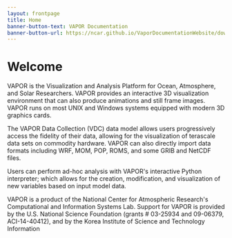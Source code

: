 ```yaml
---
layout: frontpage
title: Home
banner-button-text: VAPOR Documentation
banner-button-url: https://ncar.github.io/VaporDocumentationWebsite/downloads.html
---
```


# Welcome

VAPOR is the Visualization and Analysis Platform for Ocean, Atmosphere, and Solar Researchers.  VAPOR provides an interactive 3D visualization environment that can also produce animations and still frame images.  VAPOR runs on most UNIX and Windows systems equipped with modern 3D graphics cards.

The VAPOR Data Collection (VDC) data model allows users progressively access the fidelity of their data, allowing for the visualization of terascale data sets on commodity hardware.  VAPOR can also directly import data formats including WRF, MOM, POP, ROMS, and some GRIB and NetCDF files.

Users can perform ad-hoc analysis with VAPOR's interactive Python interpreter; which allows for the creation, modification, and visualization of new variables based on input model data.

VAPOR is a product of the National Center for Atmospheric Research's Computational and Information Systems Lab. Support for VAPOR is provided by the U.S. National Science Foundation (grants # 03-25934 and 09-06379, ACI-14-40412), and by the Korea Institute of Science and Technology Information
